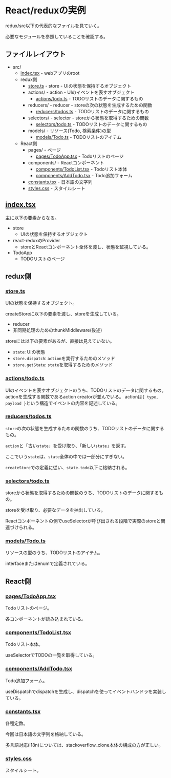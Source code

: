 # React/reduxの実例

redux/src以下の代表的なファイルを見ていく。

必要なモジュールを参照していることを確認する。

## ファイルレイアウト

- src/
  - [index.tsx](#indextsx) - webアプリのroot
  - redux側
    - [store.ts](#storets) - store - UIの状態を保持するオブジェクト
    - actions/ - action - UIのイベントを表すオブジェクト
      - [actions/todo.ts](#actionstodots) - TODOリストのデータに関するもの
    - reducers/ - reducer - storeの次の状態を生成するための関数
      - [reducers/todos.ts](#reducerstodosts) - TODOリストのデータに関するもの
    - selectors/ - selector - storeから状態を取得するための関数
      - [selectors/todo.ts](#selectorstodots) - TODOリストのデータに関するもの
    - models/ - リソース(Todo, 検索条件)の型
      - [models/Todo.ts](#modelstodots) - TODOリストのアイテム
  - React側
    - pages/ - ページ
      - [pages/TodoApp.tsx](#pagestodoapptsx) - Todoリストのページ
    - components/ - Reactコンポーネント
      - [components/TodoList.tsx](#componentstodolisttsx) - Todoリスト本体
      - [components/AddTodo.tsx](#componentsaddtodotsx) - Todo追加フォーム
    - [constants.tsx](#constantstsx) - 日本語の文字列
    - [styles.css](#stylescss) - スタイルシート

## [index.tsx](../../../redux/src/index.tsx)

主に以下の要素からなる。
- store
  - UIの状態を保持するオブジェクト
- react-reduxのProvider
  - storeとReactコンポーネント全体を渡し、状態を監視している。
- TodoApp
  - TODOリストのページ

## redux側

### [store.ts](../../../redux/src/store.ts)

UIの状態を保持するオブジェクト。

createStoreに以下の要素を渡し、storeを生成している。
- reducer
- 非同期処理のためのthunkMiddleware(後述)

storeには以下の要素があるが、直接は見えていない。
- `state`: UIの状態
- `store.dispatch`: `action`を実行するためのメソッド
- `store.getState`: `state`を取得するためのメソッド

### [actions/todo.ts](../../../redux/src/actions/todo.ts)

UIのイベントを表すオブジェクトのうち、TODOリストのデータに関するもの。
actionを生成する関数であるaction creatorが並んでいる。
actionは`{ type, payload }`という構造でイベントの内容を記述している。

### [reducers/todos.ts](../../../redux/src/reducers/todos.ts)

`store`の次の状態を生成するための関数のうち、TODOリストのデータに関するもの。

`action`と「古い`state`」を受け取り、「新しい`state`」を返す。

ここでいう`state`は、`state`全体の中では一部分にすぎない。

`createStore`での定義に従い、`state.todo`以下に格納される。

### [selectors/todo.ts](../../../redux/src/selectors/todo.ts)

storeから状態を取得するための関数のうち、TODOリストのデータに関するもの。

storeを受け取り、必要なデータを抽出している。

Reactコンポーネントの側でuseSelectorが呼び出される段階で実際のstoreと関連づけられる。

### [models/Todo.ts](../../../redux/src/models/Todo.ts)

リソースの型のうち、TODOリストのアイテム。

interfaceまたはenumで定義されている。

## React側

### [pages/TodoApp.tsx](../../../redux/src/pages/TodoApp.tsx)

Todoリストのページ。

各コンポーネントが読み込まれている。

### [components/TodoList.tsx](../../../redux/src/components/TodoList.tsx)

Todoリスト本体。

useSelectorでTODOの一覧を取得している。

### [components/AddTodo.tsx](../../../redux/src/components/AddTodo.tsx)

Todo追加フォーム。

useDispatchでdispatchを生成し、dispatchを使ってイベントハンドラを実装している。

### [constants.tsx](../../../redux/src/constants.tsx)

各種定数。

今回は日本語の文字列を格納している。

多言語対応(i18n)については、stackoverflow_clone本体の構成の方が正しい。

### [styles.css](../../../redux/src/styles.css)

スタイルシート。
